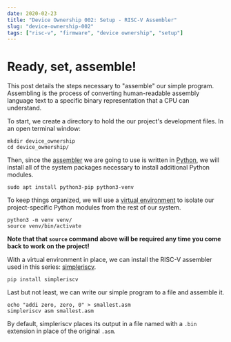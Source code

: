 ```yaml
---
date: 2020-02-23
title: "Device Ownership 002: Setup - RISC-V Assembler"
slug: "device-ownership-002"
tags: ["risc-v", "firmware", "device ownership", "setup"]
---
```


# Ready, set, assemble!
This post details the steps necessary to "assemble" our simple program.
Assembling is the process of converting human-readable assembly language text to a specific binary representation that a CPU can understand.

To start, we create a directory to hold the our project's development files.
In an open terminal window:
```
mkdir device_ownership
cd device_ownership/
```

Then, since the [assembler](https://en.wikipedia.org/wiki/Assembly_language#Assembler) we are going to use is written in [Python](https://www.python.org), we will install all of the system packages necessary to install additional Python modules.
```
sudo apt install python3-pip python3-venv
```

To keep things organized, we will use a [virtual environment](https://docs.python.org/3/library/venv.html) to isolate our project-specific Python modules from the rest of our system.
```
python3 -m venv venv/
source venv/bin/activate
```
**Note that that `source` command above will be required any time you come back to work on the project!**

With a virtual environment in place, we can install the RISC-V assembler used in this series: [simpleriscv](https://pypi.org/project/simpleriscv/).
```
pip install simpleriscv
```

Last but not least, we can write our simple program to a file and assemble it. 
```
echo "addi zero, zero, 0" > smallest.asm
simpleriscv asm smallest.asm
```

By default, simpleriscv places its output in a file named with a `.bin` extension in place of the original `.asm`.
